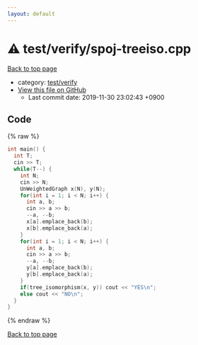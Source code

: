 ```yaml
---
layout: default
---
```


<!-- mathjax config similar to math.stackexchange -->
<script type="text/javascript" async
  src="https://cdnjs.cloudflare.com/ajax/libs/mathjax/2.7.5/MathJax.js?config=TeX-MML-AM_CHTML">
</script>
<script type="text/x-mathjax-config">
  MathJax.Hub.Config({
    TeX: { equationNumbers: { autoNumber: "AMS" }},
    tex2jax: {
      inlineMath: [ ['$','$'] ],
      processEscapes: true
    },
    "HTML-CSS": { matchFontHeight: false },
    displayAlign: "left",
    displayIndent: "2em"
  });
</script>

<script type="text/javascript" src="https://cdnjs.cloudflare.com/ajax/libs/jquery/3.4.1/jquery.min.js"></script>
<script src="https://cdn.jsdelivr.net/npm/jquery-balloon-js@1.1.2/jquery.balloon.min.js" integrity="sha256-ZEYs9VrgAeNuPvs15E39OsyOJaIkXEEt10fzxJ20+2I=" crossorigin="anonymous"></script>
<script type="text/javascript" src="../../../assets/js/copy-button.js"></script>
<link rel="stylesheet" href="../../../assets/css/copy-button.css" />


# :warning: test/verify/spoj-treeiso.cpp
<a href="../../../index.html">Back to top page</a>

* category: <a href="../../../index.html#5a4423c79a88aeb6104a40a645f9430c">test/verify</a>
* <a href="{{ site.github.repository_url }}/blob/master/test/verify/spoj-treeiso.cpp">View this file on GitHub</a>
    - Last commit date: 2019-11-30 23:02:43 +0900




## Code
{% raw %}
```cpp
int main() {
  int T;
  cin >> T;
  while(T--) {
    int N;
    cin >> N;
    UnWeightedGraph x(N), y(N);
    for(int i = 1; i < N; i++) {
      int a, b;
      cin >> a >> b;
      --a, --b;
      x[a].emplace_back(b);
      x[b].emplace_back(a);
    }
    for(int i = 1; i < N; i++) {
      int a, b;
      cin >> a >> b;
      --a, --b;
      y[a].emplace_back(b);
      y[b].emplace_back(a);
    }
    if(tree_isomorphism(x, y)) cout << "YES\n";
    else cout << "NO\n";
  }
}

```
{% endraw %}

<a href="../../../index.html">Back to top page</a>

